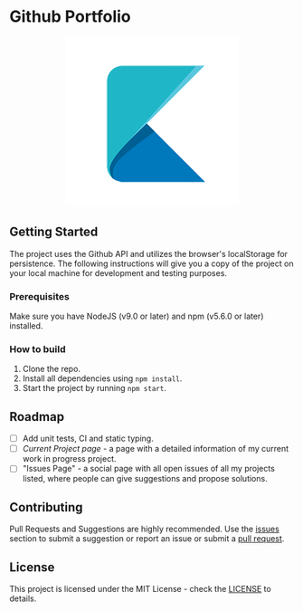 # Github Portfolio

<p align="center"><img src="./repo_assets/logo.png" /></p>

## Getting Started

The project uses the Github API and utilizes the browser's localStorage for persistence. The following instructions will give you a copy of the project on your local machine for development and testing purposes. 

### Prerequisites

Make sure you have NodeJS (v9.0 or later) and npm (v5.6.0 or later) installed. 

### How to build

1. Clone the repo.
2. Install all dependencies using `npm install`.
3. Start the project by running `npm start`.

## Roadmap

- [ ] Add unit tests, CI and static typing.
- [ ] *Current Project page* - a page with a detailed information of my current work in progress project.
- [ ] "Issues Page" - a social page with all open issues of all my projects listed, where people can give suggestions and propose solutions.  

## Contributing

Pull Requests and Suggestions are highly recommended. Use the [issues](https://github.com/KleoPetroff/react-github-portfolio/issues) section to submit a suggestion or report an issue or submit a [pull request](https://github.com/KleoPetroff/react-github-portfolio/pulls).

## License  

This project is licensed under the MIT License - check the [LICENSE](https://github.com/KleoPetroff/react-github-portfolio/blob/master/LICENSE) to details.
